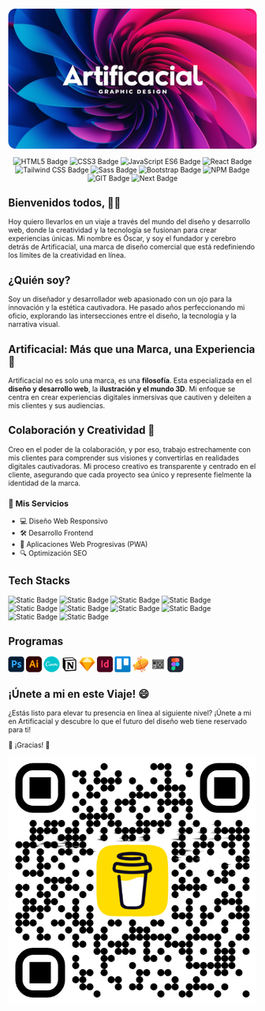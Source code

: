 ![Artificacial](https://github.com/artificacial/artificacial/blob/main/artificacial.png)

<p style="text-align: center;">
  <img src="https://img.shields.io/badge/HTML5-orange" alt="HTML5 Badge" />
  <img src="https://img.shields.io/badge/CSS3-blue" alt="CSS3 Badge" />
  <img src="https://img.shields.io/badge/JavaScript%20ES6-yellow" alt="JavaScript ES6 Badge" />
  <img src="https://img.shields.io/badge/React-%2309D2F6" alt="React Badge" />
  <img src="https://img.shields.io/badge/Tailwind%20CSS-%2318ADB4" alt="Tailwind CSS Badge" />
  <img src="https://img.shields.io/badge/Sass-%23C06190" alt="Sass Badge" />
  <img src="https://img.shields.io/badge/Bootstrap-%237B11F3" alt="Bootstrap Badge" />
  <img src="https://img.shields.io/badge/NPM-%23C53635" alt="NPM Badge" />
  <img src="https://img.shields.io/badge/GIT-%23E84D31" alt="GIT Badge" />
  <img src="https://img.shields.io/badge/Next-black" alt="Next Badge" />
</p>

## Bienvenidos todos, 👋🏻 

Hoy quiero llevarlos en un viaje a través del mundo del diseño y desarrollo web, donde la creatividad y la tecnología se fusionan para crear experiencias únicas.
Mi nombre es Óscar, y soy el fundador y cerebro detrás de Artificacial, una marca de diseño comercial que está redefiniendo los límites de la creatividad en línea.

## ¿Quién soy?

Soy un diseñador y desarrollador web apasionado con un ojo para la innovación y la estética cautivadora. He pasado años perfeccionando mi oficio, explorando las intersecciones entre el diseño, la tecnología y la narrativa visual.

## Artificacial: Más que una Marca, una Experiencia 🔭

Artificacial no es solo una marca, es una **filosofía**. Esta especializada en el **diseño y desarrollo web**, la **ilustración y el mundo 3D**.
Mi enfoque se centra en crear experiencias digitales inmersivas que cautiven y deleiten a mis clientes y sus audiencias.

## Colaboración y Creatividad 👯 

Creo en el poder de la colaboración, y por eso, trabajo estrechamente con mis clientes para comprender sus visiones y convertirlas en realidades digitales cautivadoras.
Mi proceso creativo es transparente y centrado en el cliente, asegurando que cada proyecto sea único y represente fielmente la identidad de la marca.

### 🎨 Mis Servicios

- 💻 Diseño Web Responsivo
- 🛠️ Desarrollo Frontend
- 📱 Aplicaciones Web Progresivas (PWA)
- 🔍 Optimización SEO

## Tech Stacks
![Static Badge](https://img.shields.io/badge/HTML5-orange) ![Static Badge](https://img.shields.io/badge/CSS3-blue) ![Static Badge](https://img.shields.io/badge/JavaScript%20ES6-yellow) ![Static Badge](https://img.shields.io/badge/React-%2309D2F6) ![Static Badge](https://img.shields.io/badge/Tailwind%20CSS-%2318ADB4) ![Static Badge](https://img.shields.io/badge/Sass-%23C06190) ![Static Badge](https://img.shields.io/badge/Bootstrap-%237B11F3) ![Static Badge](https://img.shields.io/badge/NPM-%23C53635) ![Static Badge](https://img.shields.io/badge/GIT-%23E84D31) ![Static Badge](https://img.shields.io/badge/Next-black) 

## Programas
<span><img src="https://github.com/artificacial/artificacial/blob/main/logo/devicon--photoshop.png" width="32px" height="32px"><span> <span><img src="https://github.com/artificacial/artificacial/blob/main/logo/skill-icons--illustrator.png" width="32px" height="32px"><span> <span><img src="https://github.com/artificacial/artificacial/blob/main/logo/devicon--canva.png" width="32px" height="32px"><span> <span><img src="https://github.com/artificacial/artificacial/blob/main/logo/devicon--notion.png" width="32px" height="32px"><span> <span><img src="https://github.com/artificacial/artificacial/blob/main/logo/devicon--sketch.png" width="32px" height="32px"><span> <span><img src="https://github.com/artificacial/artificacial/blob/main/logo/logos--adobe-indesign.png" width="32px" height="32px"><span> <span><img src="https://github.com/artificacial/artificacial/blob/main/logo/logos--trello.png" width="32px" height="32px"><span> <span><img src="https://github.com/artificacial/artificacial/blob/main/logo/logos--zeplin.png" width="32px" height="32px"><span> <span><img src="https://github.com/artificacial/artificacial/blob/main/logo/openmoji--wireframes.png" width="32px" height="32px"><span> <span><img src="https://github.com/artificacial/artificacial/blob/main/logo/skill-icons--figma-dark.png" width="32px" height="32px"><span>


## ¡Únete a mi en este Viaje! 😄 

¿Estás listo para elevar tu presencia en línea al siguiente nivel? ¡Únete a mi en Artificacial y descubre lo que el futuro del diseño web tiene reservado para ti!

🎉 ¡Gracias! 🎉

![Buy Me A Coffe](https://github.com/artificacial/artificacial/blob/main/bmc_qr.png)
















